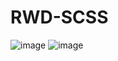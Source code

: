 # RWD-SCSS
![image](https://github.com/barpa00/RWD-SCSS/blob/main/scss-clothes.gif)
![image](https://github.com/barpa00/RWD-SCSS/blob/main/Frame%201.jpg)

